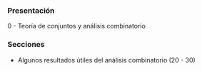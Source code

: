 ### Presentación

0 - Teoría de conjuntos y análisis combinatorio

### Secciones

- Algunos resultados útiles del análisis combinatorio (20 - 30)